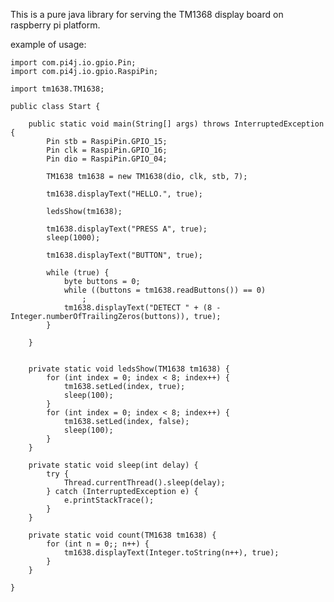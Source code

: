 This is a pure java library for serving the TM1368 display board on raspberry pi platform.

example of usage:

	import com.pi4j.io.gpio.Pin;
	import com.pi4j.io.gpio.RaspiPin;

	import tm1638.TM1638;

	public class Start {

		public static void main(String[] args) throws InterruptedException {
			Pin stb = RaspiPin.GPIO_15;
			Pin clk = RaspiPin.GPIO_16;
			Pin dio = RaspiPin.GPIO_04;

			TM1638 tm1638 = new TM1638(dio, clk, stb, 7);

			tm1638.displayText("HELLO.", true);

			ledsShow(tm1638);

			tm1638.displayText("PRESS A", true);
			sleep(1000);

			tm1638.displayText("BUTTON", true);

			while (true) {
				byte buttons = 0;
				while ((buttons = tm1638.readButtons()) == 0)
					;
				tm1638.displayText("DETECT " + (8 - Integer.numberOfTrailingZeros(buttons)), true);
			}

		}


		private static void ledsShow(TM1638 tm1638) {
			for (int index = 0; index < 8; index++) {
				tm1638.setLed(index, true);
				sleep(100);
			}
			for (int index = 0; index < 8; index++) {
				tm1638.setLed(index, false);
				sleep(100);
			}
		}

		private static void sleep(int delay) {
			try {
				Thread.currentThread().sleep(delay);
			} catch (InterruptedException e) {
				e.printStackTrace();
			}
		}

		private static void count(TM1638 tm1638) {
			for (int n = 0;; n++) {
				tm1638.displayText(Integer.toString(n++), true);
			}
		}

	}
